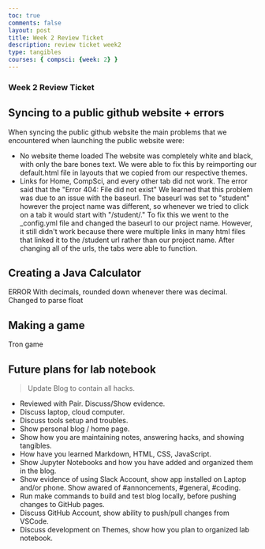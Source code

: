 ```yaml
---
toc: true
comments: false
layout: post
title: Week 2 Review Ticket
description: review ticket week2
type: tangibles
courses: { compsci: {week: 2} }
---
```


### Week 2 Review Ticket


## Syncing to a public github website + errors
When syncing the public github website the main problems that we encountered when launching the public website were:
- No website theme loaded
    The website was completely white and black, with only the bare bones text. We were able to fix this by reimporting our default.html file in layouts that we copied from our respective themes. 
- Links for Home, CompSci, and every other tab did not work. The error said that the "Error 404: File did not exist"
    We learned that this problem was due to an issue with the baseurl. The baseurl was set to "student" however the project name was different, so whenever we tried to click on a tab it would start with "/student/." To fix this we went to the _config.yml file and changed the baseurl to our project name. However, it still didn't work because there were multiple links in many html files that linked it to the /student url rather than our project name. After changing all of the urls, the tabs were able to function. 
## Creating a Java Calculator
ERROR With decimals, rounded down whenever there was decimal.
Changed to parse float
## Making a game
Tron game
## Future plans for lab notebook


> Update Blog to contain all hacks.  
- Reviewed with Pair.  Discuss/Show evidence.
- Discuss laptop, cloud computer.
- Discuss tools setup and troubles.
- Show personal blog / home page.
- Show how you are maintaining notes, answering hacks, and showing tangibles.  
- How have you learned Markdown, HTML, CSS, JavaScript.
- Show Jupyter Notebooks and how you have added and organized them in the blog.
- Show evidence of using Slack Account, show app installed on Laptop and/or phone.  Show awared of #annoncements, #general, #coding.
- Run make commands to build and test blog locally, before pushing changes to GitHub pages.
- Discuss GitHub Account, show ability to push/pull changes from VSCode.
- Discuss development on Themes, show how you plan to organized lab notebook.